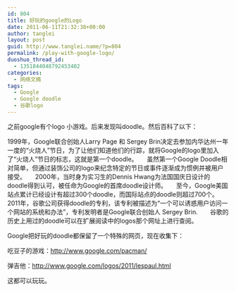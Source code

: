 ```yaml
---
id: 804
title: 好玩的google的Logo
date: 2011-06-11T21:32:38+00:00
author: tanglei
layout: post
guid: http://www.tanglei.name/?p=804
permalink: /play-with-google-logo/
duoshuo_thread_id:
  - 1351844048792453402
categories:
  - 网络文摘
tags:
  - Google
  - Google doodle
  - 谷歌logo
---
```

之前google有个logo 小游戏。后来发现叫doodle。然后百科了以下：

1999年，Google联合创始人Larry Page 和 Sergey Brin决定去参加内华达州一年一度的“火烧人”节日，为了让他们知道他们的行踪，就将Google的logo里加入了“火烧人”节日的标志，这就是第一个doodle。　　虽然第一个Google Doodle相对简单，但通过装饰公司的logo来纪念特定的节日或事件逐渐成为惯例并被用户接受。　　2000年，当时身为实习生的Dennis Hwang为法国国庆日设计的doodle得到认可，被任命为Google的首席doodle设计师。　　至今，Google美国站点累计已经设计有超过300个doodle，而国际站点的doodle则超过700个。　　2011年，谷歌公司获得doodle的专利，该专利被描述为“一个可以诱惑用户访问一个网站的系统和办法”，专利发明者是Google联合创始人 Sergey Brin.　　谷歌的历史上用过的doodle可以在扩展阅读中的logos那个网址上进行查阅。

Google把好玩的doodle都保留了一个特殊的网页，现在收集下：

吃豆子的游戏：<http://www.google.com/pacman/>

弹吉他：<http://www.google.com/logos/2011/lespaul.html>

这都可以玩玩。